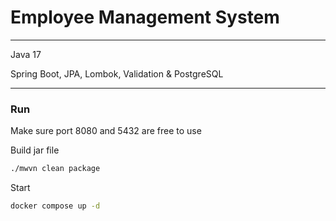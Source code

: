 # Employee Management System

***
Java 17

Spring Boot, JPA, Lombok, Validation & PostgreSQL
***

### Run
Make sure port 8080 and 5432 are free to use

Build jar file
```sh
./mwvn clean package
```

Start
```sh
docker compose up -d
```
